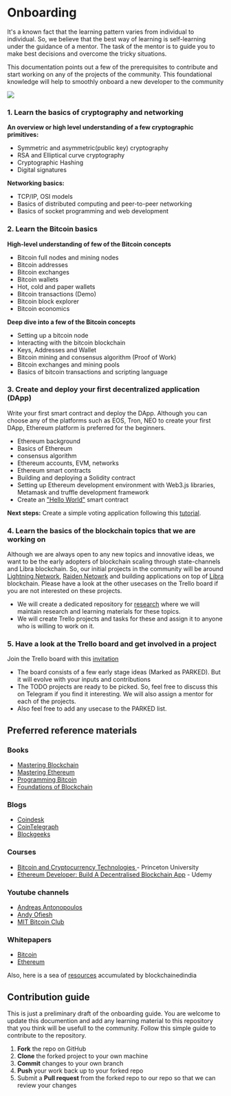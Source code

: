 # Onboarding
It's a known fact that the learning pattern varies from individual to individual. So, we believe that the best way of learning is self-learning under the guidance of a mentor. The task of the mentor is to guide you to make best decisions and overcome the tricky situations.

This documentation points out a few of the prerequisites to contribute and start working on any of the projects of the community. This foundational knowledge will help to smoothly onboard a new developer to the community

<img align="center" src="http://clipart-library.com/image_gallery/279784.jpg" />

### 1. Learn the basics of cryptography and networking

**An overview or high level understanding of a few cryptographic primitives:**
* Symmetric and asymmetric(public key) cryptography
* RSA and Elliptical curve cryptography
* Cryptographic Hashing
* Digital signatures

**Networking basics:**
* TCP/IP, OSI models
* Basics of distributed computing and peer-to-peer networking
* Basics of socket programming and web development


### 2. Learn the Bitcoin basics

**High-level understanding of few of the Bitcoin concepts**
* Bitcoin full nodes and mining nodes
* Bitcoin addresses
* Bitcoin exchanges
* Bitcoin wallets
* Hot, cold and paper wallets
* Bitcoin transactions (Demo)
* Bitcoin block explorer
* Bitcoin economics

**Deep dive into a few of the Bitcoin concepts**
* Setting up a bitcoin node
* Interacting with the bitcoin blockchain
* Keys, Addresses and Wallet
* Bitcoin mining and consensus algorithm (Proof of Work)
* Bitcoin exchanges and mining pools
* Basics of bitcoin transactions and scripting language


### 3. Create and deploy your first decentralized application (DApp)
Write your first smart contract and deploy the DApp. Although you can choose any of the platforms such as EOS, Tron, NEO to create your first DApp, Ethereum platform is preferred for the beginners.
* Ethereum background
* Basics of Ethereum
* consensus algorithm
* Ethereum accounts, EVM, networks
* Ethereum smart contracts
* Building and deploying a Solidity contract
* Setting up Ethereum development environment with Web3.js libraries, Metamask and truffle development framework
* Create an ["Hello World"](https://github.com/buidlrs/blockchain101-kle/tree/master/ethereum/hello) smart contract

**Next steps:**
Create a simple voting application following this [tutorial](https://medium.com/@mvmurthy/full-stack-hello-world-voting-ethereum-dapp-tutorial-part-1-40d2d0d807c2).

### 4. Learn the basics of the blockchain topics that we are working on
Although we are always open to any new topics and innovative ideas, we want to be the early adopters of blockchain scaling through state-channels and Libra blockchain. So, our initial projects in the community will be around [Lightning Network](https://en.wikipedia.org/wiki/Lightning_Network), [Raiden Netowrk](https://raiden.network/) and building applications on top of [Libra](https://libra.org) blockchain. Please have a look at the other usecases on the Trello board if you are not interested on these projects. 
* We will create a dedicated repository for [research](https://github.com/buidlrs/research) where we will maintain research and learning materials for these topics. 
* We will create Trello projects and tasks for these and assign it to anyone who is willing to work on it. 


### 5. Have a look at the Trello board and get involved in a project
Join the Trello board with this [invitation](https://trello.com/invite/b/GtmV36Fm/08694d1406530a68ac080e2de0139a51/buidlrs-mangaluru)
* The board consists of a few early stage ideas (Marked as PARKED). But it will evolve with your inputs and contributions
* The TODO projects are ready to be picked. So, feel free to discuss this on Telegram if you find it interesting. We will also assign a mentor for each of the projects.
* Also feel free to add any usecase to the PARKED list.


## Preferred reference materials

### Books
* [Mastering Blockchain](https://github.com/bitcoinbook/bitcoinbook)
* [Mastering Ethereum](https://github.com/ethereumbook/ethereumbook)
* [Programming Bitcoin](https://github.com/jimmysong/programmingbitcoin)
* [Foundations of Blockchain](https://github.com/PacktPublishing/Foundations-of-Blockchain)

### Blogs
* [Coindesk](https://www.coindesk.com)
* [CoinTelegraph](https://cointelegraph.com)
* [Blockgeeks](https://blockgeeks.com/articles/)

### Courses
* [Bitcoin and Cryptocurrency Technologies ](https://www.coursera.org/learn/cryptocurrency) - Princeton University
* [Ethereum Developer: Build A Decentralised Blockchain App](https://www.udemy.com/ethereum-developer/) - Udemy


### Youtube channels
* [Andreas Antonopoulos](https://www.youtube.com/user/aantonop)
* [Andy Ofiesh](https://www.youtube.com/user/JellyBaby68/videos)
* [MIT Bitcoin Club](https://www.youtube.com/user/MITBitcoinClub/videos)

### Whitepapers
* [Bitcoin](https://bitcoin.org/bitcoin.pdf)
* [Ethereum](https://github.com/ethereum/wiki/wiki/White-Paper)


Also, here is a sea of [resources](https://github.com/buidlrs/resources) accumulated by blockchainedindia

## Contribution guide
This is just a preliminary draft of the onboarding guide. You are welcome to  update this documention and add any learning material to this repository that you think will be usefull to the community. Follow this simple guide to contribute to the repository.

 1. **Fork** the repo on GitHub
 2. **Clone** the forked project to your own machine
 3. **Commit** changes to your own branch
 4. **Push** your work back up to your forked repo
 5. Submit a **Pull request** from the forked repo to our repo so that we can review your changes
 
 

